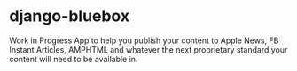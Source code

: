 # django-bluebox
Work in Progress App to help you publish your content to Apple News, FB Instant Articles, AMPHTML and whatever the next proprietary standard your content will need to be available in.
